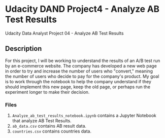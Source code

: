 # Udacity DAND Project4 - Analyze AB Test Results
Udacity Data Analyst Project 04 - Analyze AB Test Results

## Description
For this project, I will be working to understand the results of an A/B test run by an e-commerce website. The company has developed a new web page in order to try and increase the number of users who "convert," meaning the number of users who decide to pay for the company's product. My goal is to work through the notebook to help the company understand if they should implement this new page, keep the old page, or perhaps run the experiment longer to make their decision.

### Files
1. ```Analyze_ab_test_results_notebook.ipynb``` contains a Jupyter Notebook that analyze AB Test Results.
2. ```ab_data.csv``` contains AB result data.
2. ```countries.csv``` contains countries data.
